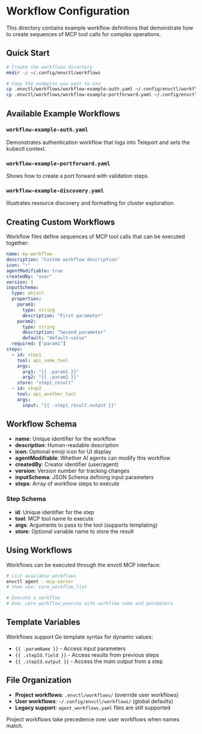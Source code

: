 # Workflow Configuration

This directory contains example workflow definitions that demonstrate how to create sequences of MCP tool calls for complex operations.

## Quick Start

```bash
# Create the workflows directory
mkdir -p ~/.config/envctl/workflows

# Copy the examples you want to use
cp .envctl/workflows/workflow-example-auth.yaml ~/.config/envctl/workflows/auth.yaml
cp .envctl/workflows/workflow-example-portforward.yaml ~/.config/envctl/workflows/portforward.yaml
```

## Available Example Workflows

### `workflow-example-auth.yaml`

Demonstrates authentication workflow that logs into Teleport and sets the kubectl context.

### `workflow-example-portforward.yaml`

Shows how to create a port forward with validation steps.

### `workflow-example-discovery.yaml`

Illustrates resource discovery and formatting for cluster exploration.

## Creating Custom Workflows

Workflow files define sequences of MCP tool calls that can be executed together:

```yaml
name: my-workflow
description: "Custom workflow description"
icon: "⚡"
agentModifiable: true
createdBy: "user"
version: 1
inputSchema:
  type: object
  properties:
    param1:
      type: string
      description: "First parameter"
    param2:
      type: string
      description: "Second parameter"
      default: "default-value"
  required: ["param1"]
steps:
  - id: step1
    tool: api_some_tool
    args:
      arg1: "{{ .param1 }}"
      arg2: "{{ .param2 }}"
    store: "step1_result"
  - id: step2
    tool: api_another_tool
    args:
      input: "{{ .step1_result.output }}"
```

## Workflow Schema

- **name**: Unique identifier for the workflow
- **description**: Human-readable description
- **icon**: Optional emoji icon for UI display
- **agentModifiable**: Whether AI agents can modify this workflow
- **createdBy**: Creator identifier (user/agent)
- **version**: Version number for tracking changes
- **inputSchema**: JSON Schema defining input parameters
- **steps**: Array of workflow steps to execute

### Step Schema

- **id**: Unique identifier for the step
- **tool**: MCP tool name to execute
- **args**: Arguments to pass to the tool (supports templating)
- **store**: Optional variable name to store the result

## Using Workflows

Workflows can be executed through the envctl MCP interface:

```bash
# List available workflows
envctl agent --mcp-server
# then use: core_workflow_list

# Execute a workflow
# Use: core_workflow_execute with workflow name and parameters
```

## Template Variables

Workflows support Go template syntax for dynamic values:

- `{{ .paramName }}` - Access input parameters
- `{{ .stepId.field }}` - Access results from previous steps
- `{{ .stepId.output }}` - Access the main output from a step

## File Organization

- **Project workflows**: `.envctl/workflows/` (override user workflows)
- **User workflows**: `~/.config/envctl/workflows/` (global defaults)
- **Legacy support**: `agent_workflows.yaml` files are still supported

Project workflows take precedence over user workflows when names match. 